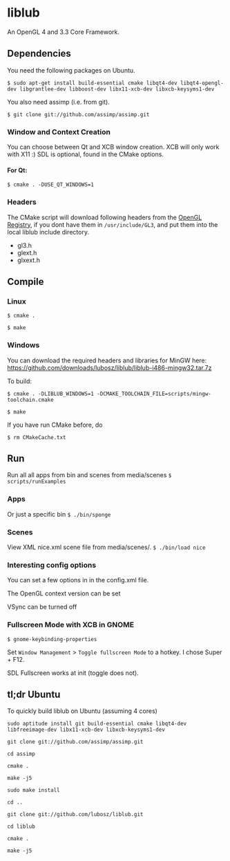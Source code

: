 # liblub

An OpenGL 4 and 3.3 Core Framework.

## Dependencies

You need the following packages on Ubuntu.

`$ sudo apt-get install build-essential cmake libqt4-dev libqt4-opengl-dev libgrantlee-dev libboost-dev libx11-xcb-dev libxcb-keysyms1-dev`

You also need assimp (i.e. from git).

`$ git clone git://github.com/assimp/assimp.git`

### Window and Context Creation

You can choose between Qt and XCB window creation. XCB will only work with X11 :)
SDL is optional, found in the CMake options.

#### For Qt:

`$ cmake . -DUSE_QT_WINDOWS=1`

### Headers

The CMake script will download following headers from the [OpenGL Registry](http://www.opengl.org/registry/), if you dont have them in `/usr/include/GL3`,
and put them into the local liblub include directory.

* gl3.h
* glext.h
* glxext.h

## Compile

### Linux

`$ cmake .`

`$ make`

### Windows

You can download the required headers and libraries for MinGW here:
https://github.com/downloads/lubosz/liblub/liblub-i486-mingw32.tar.7z

To build:


`$ cmake . -DLIBLUB_WINDOWS=1 -DCMAKE_TOOLCHAIN_FILE=scripts/mingw-toolchain.cmake`

`$ make`

If you have run CMake before, do

`$ rm CMakeCache.txt`

## Run

Run all all apps from bin and scenes from media/scenes
`$ scripts/runExamples`

### Apps

Or just a specific bin
`$ ./bin/sponge`

### Scenes

View XML nice.xml scene file from media/scenes/.
`$ ./bin/load nice`

### Interesting config options

You can set a few options in in the config.xml file.

The OpenGL context version can be set
<Int name="GLcontext" value="4,1" />

VSync can be turned off
<Int name="Vsync" value="0" />

### Fullscreen Mode with XCB in GNOME

`$ gnome-keybinding-properties`

Set `Window Management` > `Toggle fullscreen Mode` to a hotkey. I chose Super + F12.

SDL Fullscreen works at init (toggle does not).

## tl;dr Ubuntu

To quickly build liblub on Ubuntu (assuming 4 cores)

`sudo aptitude install git build-essential cmake libqt4-dev libfreeimage-dev libx11-xcb-dev libxcb-keysyms1-dev`

`git clone git://github.com/assimp/assimp.git`

`cd assimp`

`cmake .`

`make -j5`

`sudo make install`

`cd ..`

`git clone git://github.com/lubosz/liblub.git`

`cd liblub`

`cmake .`

`make -j5`
